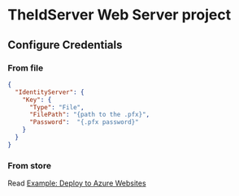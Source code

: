 # TheIdServer Web Server project

## Configure Credentials

### From file

```json
{
  "IdentityServer": {
    "Key": {
      "Type": "File",
      "FilePath": "{path to the .pfx}",
      "Password":  "{.pfx password}"
    }
  }
}
```

### From store

Read [Example: Deploy to Azure Websites](https://docs.microsoft.com/en-us/aspnet/core/security/authentication/identity-api-authorization?view=aspnetcore-3.1#example-deploy-to-azure-websites)